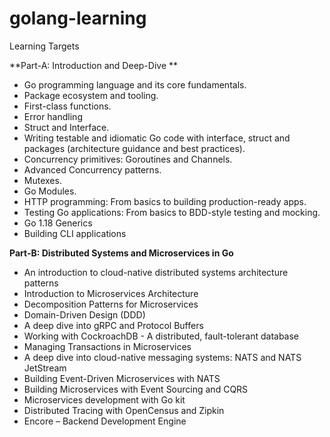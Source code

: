 # golang-learning

Learning Targets

**Part-A: Introduction and Deep-Dive ** 
*	Go programming language and its core fundamentals.
* Package ecosystem and tooling.
*	First-class functions.
* Error handling
*	Struct and Interface.
* Writing testable and idiomatic Go code with interface, struct and packages (architecture guidance and best practices).
*	Concurrency primitives: Goroutines and Channels.
*	Advanced Concurrency patterns.
* Mutexes.
* Go Modules.
* HTTP programming: From basics to building production-ready apps.
*	Testing Go applications: From basics to BDD-style testing and mocking.
* Go 1.18 Generics
* Building CLI applications

**Part-B: Distributed Systems and Microservices in Go**  
* An introduction to cloud-native distributed systems architecture patterns
* Introduction to Microservices Architecture
* Decomposition Patterns for Microservices 
* Domain-Driven Design (DDD)
* A deep dive into gRPC and Protocol Buffers
* Working with CockroachDB - A distributed, fault-tolerant database 
* Managing Transactions in Microservices
* A deep dive into cloud-native messaging systems: NATS and NATS JetStream 
* Building Event-Driven Microservices with NATS
* Building Microservices with Event Sourcing and CQRS
* Microservices development with Go kit
* Distributed Tracing with OpenCensus and Zipkin
* Encore – Backend Development Engine
